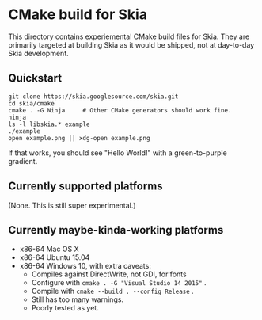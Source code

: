 CMake build for Skia
====================
This directory contains experiemental CMake build files for Skia.
They are primarily targeted at building Skia as it would be shipped,
not at day-to-day Skia development.

Quickstart
----------

<!--?prettify lang=sh?-->

    git clone https://skia.googlesource.com/skia.git
    cd skia/cmake
    cmake . -G Ninja     # Other CMake generators should work fine.
    ninja
    ls -l libskia.* example
    ./example
    open example.png || xdg-open example.png

If that works, you should see "Hello World!" with a green-to-purple gradient.

Currently supported platforms
-----------------------------
  (None.  This is still super experimental.)

Currently maybe-kinda-working platforms
---------------------------------------
  - x86-64 Mac OS X
  - x86-64 Ubuntu 15.04
  - x86-64 Windows 10, with extra caveats:
      * Compiles against DirectWrite, not GDI, for fonts
      * Configure with `cmake . -G "Visual Studio 14 2015"` .
      * Compile with `cmake --build . --config Release` .
      * Still has too many warnings.
      * Poorly tested as yet.

